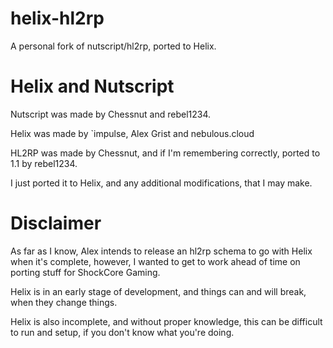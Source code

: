 # helix-hl2rp
A personal fork of nutscript/hl2rp, ported to Helix.

# Helix and Nutscript

Nutscript was made by Chessnut and rebel1234.

Helix was made by `impulse, Alex Grist and nebulous.cloud

HL2RP was made by Chessnut, and if I'm remembering correctly, ported to 1.1 by rebel1234.

I just ported it to Helix, and any additional modifications, that I may make.

# Disclaimer

As far as I know, Alex intends to release an hl2rp schema to go with Helix when it's complete, however, I wanted to get to work ahead of time on porting stuff for ShockCore Gaming.

Helix is in an early stage of development, and things can and will break, when they change things.

Helix is also incomplete, and without proper knowledge, this can be difficult to run and setup, if you don't know what you're doing.
